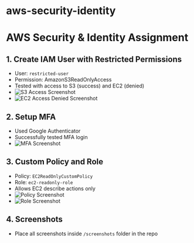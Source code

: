# aws-security-identity
# AWS Security & Identity Assignment

## 1. Create IAM User with Restricted Permissions
- User: `restricted-user`
- Permission: AmazonS3ReadOnlyAccess
- Tested with access to S3 (success) and EC2 (denied)
- ![S3 Access Screenshot](screenshots/s3-access.png)
- ![EC2 Access Denied Screenshot](screenshots/ec2-denied.png)

## 2. Setup MFA
- Used Google Authenticator
- Successfully tested MFA login
- ![MFA Screenshot](screenshots/mfa-success.png)

## 3. Custom Policy and Role
- Policy: `EC2ReadOnlyCustomPolicy`
- Role: `ec2-readonly-role`
- Allows EC2 describe actions only
- ![Policy Screenshot](screenshots/policy-created.png)
- ![Role Screenshot](screenshots/role-attached.png)

## 4. Screenshots
- Place all screenshots inside `/screenshots` folder in the repo
